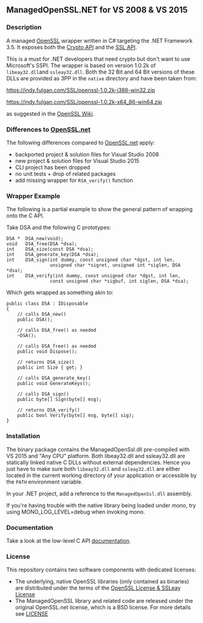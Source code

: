 ## ManagedOpenSSL.NET for VS 2008 & VS 2015

### Description
A managed [OpenSSL](https://www.openssl.org/) wrapper written in C# targeting the .NET Framework 3.5. It exposes both the [Crypto API](https://www.openssl.org/docs/crypto/crypto.html) and the [SSL API](https://www.openssl.org/docs/ssl/ssl.html).

This is a must for .NET developers that need crypto but don't want to use Microsoft's SSPI. The wrapper is based on version 1.0.2k of `libeay32.dll`and `ssleay32.dll`. Both the 32 Bit and 64 Bit versions of these DLLs are provided as 3PP in the `native` directory and have been taken from:

https://indy.fulgan.com/SSL/openssl-1.0.2k-i386-win32.zip

https://indy.fulgan.com/SSL/openssl-1.0.2k-x64_86-win64.zip

as suggested in the [OpenSSL Wiki](https://wiki.openssl.org/index.php/Binaries).

### Differences to [OpenSSL.net](https://github.com/openssl-net/openssl-net)
The following differences compared to [OpenSSL.net](https://github.com/openssl-net/openssl-net) apply:
 * backported project & solution files for Visual Studio 2008
 * new project & solution files for Visual Studio 2015
 * CLI project has been dropped
 * no unit tests + drop of related packages
 * add missing wrapper for `RSA_verify()` function

### Wrapper Example

The following is a partial example to show the general pattern of wrapping onto the C API.

Take DSA and the following C prototypes:

```
DSA *  DSA_new(void);
void   DSA_free(DSA *dsa);
int    DSA_size(const DSA *dsa);
int    DSA_generate_key(DSA *dsa);
int    DSA_sign(int dummy, const unsigned char *dgst, int len,
                unsigned char *sigret, unsigned int *siglen, DSA *dsa);
int    DSA_verify(int dummy, const unsigned char *dgst, int len,
                const unsigned char *sigbuf, int siglen, DSA *dsa);
```

Which gets wrapped as something akin to:

```
public class DSA : IDisposable
{
    // calls DSA_new()
    public DSA();

    // calls DSA_free() as needed
    ~DSA();

    // calls DSA_free() as needed
    public void Dispose();

    // returns DSA_size()
    public int Size { get; }

    // calls DSA_generate_key()
    public void GenerateKeys();

    // calls DSA_sign()
    public byte[] Sign(byte[] msg);

    // returns DSA_verify()
    public bool Verify(byte[] msg, byte[] sig);
}
```

### Installation

The binary package contains the ManagedOpenSsl.dll pre-compiled with VS 2015 and "Any CPU" platform. Both libeay32.dll and ssleay32.dll are statically linked native C DLLs without external dependencies. Hence you just have to make sure both `libeay32.dll` and `ssleay32.dll` are either located in the current working directory of your application or accessible by the `PATH` environment variable.

In your .NET project, add a reference to the `ManagedOpenSsl.dll` assembly.

If you're having trouble with the native library being loaded under mono, try using MONO_LOG_LEVEL=debug when invoking mono.

### Documentation

Take a look at the low-level C API [documentation](https://www.openssl.org/docs).

### License
This repository contains two software components with dedicated licenses:
 * The underlying, native OpenSSL libraries (only contained as binaries) are distributed under the terms of the [OpenSSL License & SSLeay License](https://www.openssl.org/source/license.html)
 * The ManagedOpenSSL library and related code are released under the original OpenSSL.net license, which is a BSD license. For more details see [LICENSE](LICENSE)
